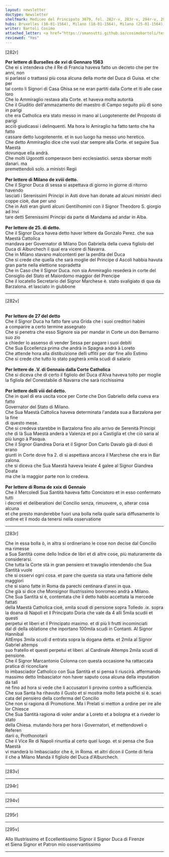 ```yaml
---
layout: newsletter
doctype: Newsletter
shelfmark: Mediceo del Principato 3079, fol. 282r-v, 283r-v, 294r-v, 295r-v
hubs: Bruxelles (16-01-1564), Milano (18-01-1564), Milano (25-01-1564), Milano (27-01-1564), Spanish Court (05-01-1564), Madrid (08-01-1564), Roma (29-01-1564)
writer: Bartoli Cosimo
attached_letter: <a href="https://smansutti.github.io/cosimobartoli/texts/2976_043/">2976_043</a>
reviewed: "Yes"
---
```


[282r]  
  
  
<strong>Per lettere di Burselles de xvi di Gennaro 1563</strong>  
Che ei s intendeva che il Re di Francia haveva fatto un decreto che per tre anni, non  
si parlassi o trattassi più cosa alcuna della morte del Duca di Guisa. et che per  
tal conto li Signori di Casa Ghisa se ne eran partiti dalla Corte et iti alle case loro  
Che lo Ammiraglio restava alla Corte. et haveva molta autorità  
Che il Giuditio dell'ammazamento del maestro di Campo seguito più dì sono in parigi  
che era Catholica era stato messo in mano al Luogotenente del Proposto di parigi  
acciò giudicassi i delinquenti. Ma hora lo Amiraglio ha fatto tanto che ha fatto  
cassare detto luogotenente. et in suo luogo ha messo uno heretico.  
Che detto Ammiraglio dice che vuol star sempre alla Corte. et seguire Sua Maestà  
dovunque ella andrà.  
Che molti Ugonotti comperavon beni ecclesiastici. senza sborsar molti danari. ma  
premettendoli solo. a ministri Regii  
<br/><strong>Per lettere di Milano de xviii detto.</strong>  
Che il Signor Duca di sessa si aspettava di giorno in giorne di ritorno havendo  
lasciati i Serenissimi Principi in Asti dove han donate ad alcuni ministri dieci  
coppe cioè, due per uno  
Che in Asti eran giunti alcuni Gentilhomini con il Signor Theodoro S. giorgio ad Invi  
tare detti Serenissimi Principi da parte di Mandama ad andar in Alba.  
<br/><strong>Per lettere de 25. di detto.</strong>  
Che il Signor Duca havea detto haver lettere da Gonzalo Perez. che sua Maestà Cattolica  
mandava per Governator di Milano Don Gabriella della cueva figliolo del  
Duca di Alburchech il qual era vicere di Navarra.  
Che in Milano stavano malcontenti per la perdita del Duca  
Che si crede che quella che sarà moglie del Principe d Ascoli habbia havuta  
gran parte nella elettione sopradetta  
Che in Caso che il Signor Duca. non sia Ammiraglio resederà in corte del  
Consiglio del Stato et Maiordomo maggior del Prencipe  
Che il locatello Secretario del Signor Marchese è. stato svaligiato di qua da  
Barzalona. et lasciato in giubbone  
  
---  

[282v]  
  
  
<br/><strong>Per lettere de 27 del detto</strong>  
Che il Signor Duca ha fatto fare una Grida che i suoi creditori habini  
a comparire a certo termine assegnato  
Che si penetra che esso Signore sia per mandar in Corte un don Bernarno suo zio  
a chieder lo assenso di vender Sessa per pagare i suoi debiti  
Che Sua Eccellenza prima che andrà in Spagna andrà à Loreto  
Che attende hora alla distibuizione delli uffitii per dar fine allo Estimo  
Che si crede che tutto lo stato pagherà xmila scudi di salario  
<br/><strong>Per lettere de .V. di Gennaio dalla Corte Catholica</strong>  
Che si diceva che di certo il figliolo del Duca d'Alva haveva tolto per moglie  
la figliola del Conestabile di Navarra che sarà ricchissima  
<br/><strong>Per lettere delli viii del detto.</strong>  
Che in quel dì era uscita voce per Corte che Don Gabriello della cueva era fatto  
Governator del Stato di Milano.  
Che Sua Maestà Cattolica haveva determinata l'andata sua a Barzalona per la fine  
di questo mese.  
Che si credeva starebbe in Barzalona fino allo arrivo de Serenità Principi  
che di là Sua Maestà anderà a Valenza et poi a Castiglia et che ciò saria al  
più lungo à Pasqua.  
Che il Signor Giandrea Doria et il Signor Don Carlo Davalo già di duoi dì erano  
giunti in Corte dove fra 2. dì si aspettava ancora il Marchese che era in Bar  
zalona.  
che si diceva che Sua Maestà haveva levate 4 galee al Signor Giandrea Doata  
ma che la maggior parte non lo credeva.  
<br/><strong>Per lettere di Roma de xxix di Gennaio</strong>  
Che il Mercoledì Sua Santità haveva fatto Concistoro et in esso confermato tutti  
i decreti et deliberationi del Concilio senza, rimuovere, o, alterar cosa alcuna  
et che presto manderebbe fuori una bolla nella quale saria diffusamente lo  
ordine et il modo da tenersi nella osservatione  
  
---  

[283r]  
  
  
Che in essa bolla ò, in altra si ordineriano le cose non decise dal Concilio ma rimesse  
a Sua Santità come dello Indice de libri et di altre cose, più maturamente da considerarsi.  
Che tutta la Corte stà in gran pensiero et travaglio intendendo che Sua Santità vuole  
che si osservi ogni cosa. et pare che questa sia stata una fattione delle maggiori  
che si siano fatte in Roma da parechi centinara d'anni in qua.  
Che già si dice che Monsignor Illustrissimo bonromeo andrà a Milano.  
Che Sua Santità si è, contentata che il detto habbi accettata la mercede fattati  
della Maestà Catholica cioè, xmila scudi di pensione sopra Tolledo .ix. sopra  
la doana di Napoli et il Principato Doria che vale da 4 alli 5mila scudii et questi  
perpetui et liberi et il Principato maximo. et di più li frutti incominciati  
dal dì della oblatione che inportano 100mila scudi in Contanti. Al Signor Hannibal  
AltEmps 3mila scudi d entrata sopra la dogana detta. et 2mila al Signor Gabriel altemps  
suo fratello et questi perpetui et liberi. al Cardinale Altemps 2mila scudi di pensione.  
Che il Signor Marcantonio Colonna con questa occasione ha rattaccata pratica di riconcliare  
lo imbasciador Catholico con Sua Santità et si pensa li riuscirà. affermando  
massimo detto Imbasciator non haver saputo cosa alcuna della imputation da tali  
nè fino ad hora si vede che li accusatori li provino contro a sufficienzia.  
Che sua Santa ha rihavuto il Gusto et si mostra molto lieta poichè si è. scari  
cata del pensiero della conferma del Concilio  
Che non si ragiona di Promotione. Ma i Prelati si metton a ordine per ire alle lor Chiesce  
Che Sua Santità ragiona di voler andar a Loreto et a bologna et a riveder lo stato  
della Chiesa. mutando hora per hora i Governatori, et mettendoveli o Referen  
darii o, Prothonotarii  
Che il Vice Re di Napoli rinuntia al certo quel luogo. et si pensa che Sua Maestà  
vi manderà lo Imbasciador che è, in Roma. et altri dicon il Conte di feria  
il che a Milano Manda il figliolo del Duca d'Alburchech.  
  
---  

[283v]  
  
  
  
---  

[294r]  
  
  
  
---  

[294v]  
  
  
  
---  

[295r]  
  
  
  
---  

[295v]  
  
  
Allo Illustrissimo et Eccellentissimo Signor il Signor Duca di Firenze  
et Siena Signor et Patron mio osservantissimo  
  
---  

